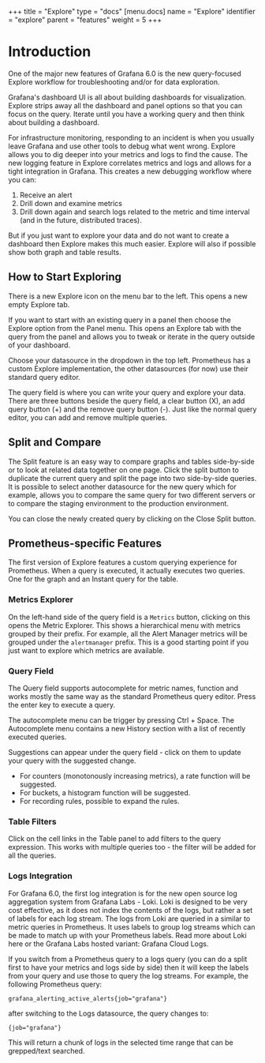 +++
title = "Explore"
type = "docs"
[menu.docs]
name = "Explore"
identifier = "explore"
parent = "features"
weight = 5
+++

# Introduction

One of the major new features of Grafana 6.0 is the new query-focused Explore workflow for troubleshooting and/or for data exploration.

Grafana's dashboard UI is all about building dashboards for visualization. Explore strips away all the dashboard and panel options so that you can focus on the query. Iterate until you have a working query and then think about building a dashboard.

For infrastructure monitoring, responding to an incident is when you usually leave Grafana and use other tools to debug what went wrong. Explore allows you to dig deeper into your metrics and logs to find the cause. The new logging feature in Explore correlates metrics and logs and allows for a tight integration in Grafana. This creates a new debugging workflow where you can:

1. Receive an alert
2. Drill down and examine metrics
3. Drill down again and search logs related to the metric and time interval (and in the future, distributed traces).

But if you just want to explore your data and do not want to create a dashboard then Explore makes this much easier. Explore will also if possible show both graph and table results.

## How to Start Exploring

There is a new Explore icon on the menu bar to the left. This opens a new empty Explore tab.

If you want to start with an existing query in a panel then choose the Explore option from the Panel menu. This opens an Explore tab with the query from the panel and allows you to tweak or iterate in the query outside of your dashboard.

Choose your datasource in the dropdown in the top left. Prometheus has a custom Explore implementation, the other datasources (for now) use their standard query editor.

The query field is where you can write your query and explore your data. There are three buttons beside the query field, a clear button (X), an add query button (+) and the remove query button (-). Just like the normal query editor, you can add and remove multiple queries.

## Split and Compare

The Split feature is an easy way to compare graphs and tables side-by-side or to look at related data together on one page. Click the split button to duplicate the current query and split the page into two side-by-side queries. It is possible to select another datasource for the new query which for example, allows you to compare the same query for two different servers or to compare the staging environment to the production environment.

You can close the newly created query by clicking on the Close Split button.

## Prometheus-specific Features

The first version of Explore features a custom querying experience for Prometheus. When a query is executed, it actually executes two queries. One for the graph and an Instant query for the table.

### Metrics Explorer

On the left-hand side of the query field is a `Metrics` button, clicking on this opens the Metric Explorer. This shows a hierarchical menu with metrics grouped by their prefix. For example, all the Alert Manager metrics will be grouped under the `alertmanager` prefix. This is a good starting point if you just want to explore which metrics  are available.

### Query Field

The Query field supports autocomplete for metric names, function and works mostly the same way as the standard Prometheus query editor. Press the enter key to execute a query.

The autocomplete menu can be trigger by pressing Ctrl + Space. The Autocomplete menu contains a new History section with a list of recently executed queries.

Suggestions can appear under the query field - click on them to update your query with the suggested change.

- For counters (monotonously increasing metrics), a rate function will be suggested.
- For buckets, a histogram function will be suggested.
- For recording rules, possible to expand the rules.

### Table Filters

Click on the cell links in the Table panel to add filters to the query expression. This works with multiple queries too - the filter will be added for all the queries.

### Logs Integration

For Grafana 6.0, the first log integration is for the new open source log aggregation system from Grafana Labs - Loki. Loki is designed to be very cost effective, as it does not index the contents of the logs, but rather a set of labels for each log stream. The logs from Loki are queried in a similar to metric queries in Prometheus. It uses labels to group log streams which can be made to match up with your Prometheus labels. Read more about Loki here or the Grafana Labs hosted variant: Grafana Cloud Logs.

If you switch from a Prometheus query to a logs query (you can do a split first to have your metrics and logs side by side) then it will keep the labels from your query and use those to query the log streams. For example, the following Prometheus query:

`grafana_alerting_active_alerts{job="grafana"}`

after switching to the Logs datasource, the query changes to:

`{job="grafana"}`

This will return a chunk of logs in the selected time range that can be grepped/text searched.
